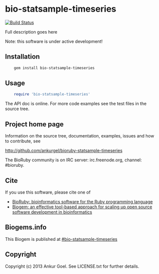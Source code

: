 # bio-statsample-timeseries

[![Build Status](https://secure.travis-ci.org/ankurgel/bioruby-statsample-timeseries.png)](http://travis-ci.org/ankurgel/bioruby-statsample-timeseries)

Full description goes here

Note: this software is under active development!

## Installation

```sh
    gem install bio-statsample-timeseries
```

## Usage

```ruby
    require 'bio-statsample-timeseries'
```

The API doc is online. For more code examples see the test files in
the source tree.
        
## Project home page

Information on the source tree, documentation, examples, issues and
how to contribute, see

  http://github.com/ankurgel/bioruby-statsample-timeseries

The BioRuby community is on IRC server: irc.freenode.org, channel: #bioruby.

## Cite

If you use this software, please cite one of
  
* [BioRuby: bioinformatics software for the Ruby programming language](http://dx.doi.org/10.1093/bioinformatics/btq475)
* [Biogem: an effective tool-based approach for scaling up open source software development in bioinformatics](http://dx.doi.org/10.1093/bioinformatics/bts080)

## Biogems.info

This Biogem is published at [#bio-statsample-timeseries](http://biogems.info/index.html)

## Copyright

Copyright (c) 2013 Ankur Goel. See LICENSE.txt for further details.

